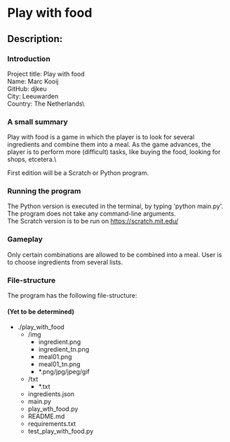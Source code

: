 # Play with food

## Description:


### Introduction
Project title: Play with food\
Name: Marc Kooij\
GitHub: djkeu\
City: Leeuwarden\
Country: The Netherlands\


### A small summary
Play with food is a game in which the player is to look for several ingredients and combine them into a meal. As the game advances, the player is to perform more (difficult) tasks, like buying the food, looking for shops, etcetera.\

First edition will be a Scratch or Python program.


### Running the program
The Python version is executed in the terminal, by typing 'python main.py'. The program does not take any command-line arguments.\
The Scratch version is to be run on https://scratch.mit.edu/


### Gameplay
Only certain combinations are allowed to be combined into a meal. User is to choose ingredients from several lists.


### File-structure

The program has the following file-structure:
#### (Yet to be determined)
- ./play_with_food
    - /img
        - ingredient.png
        - ingredient_tn.png
        - meal01.png
        - meal01_tn.png
        - *.png/jpg/jpeg/gif
    - /txt
        - *.txt
    - ingredients.json
    - main.py
    - play_wth_food.py
    - README.md
    - requirements.txt
    - test_play_with_food.py



